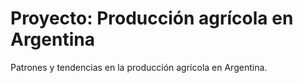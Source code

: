 # Proyecto: Producción agrícola en Argentina
Patrones y tendencias en la producción agrícola en Argentina.
